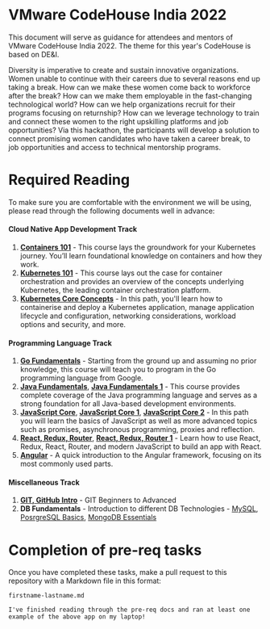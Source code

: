 # VMware CodeHouse India 2022

This document will serve as guidance for attendees and mentors of VMware CodeHouse India 2022. The theme for this year's CodeHouse is based on DE&I.

Diversity is imperative to create and sustain innovative organizations. Women unable to continue with their careers due to several reasons end up taking a break. 
How can we make these women come back to workforce after the break? How can we make them employable in the fast-changing technological world?  How can we help organizations recruit for their programs focusing on returnship? How can we leverage technology to train and connect these women to the right upskilling platforms and job opportunities? Via this hackathon, the participants will develop a solution to connect promising women candidates who have taken a career break, to job opportunities and access to technical mentorship programs. 


# Required Reading

To make sure you are comfortable with the environment we will be using, please read through the following documents well in advance:

#### Cloud Native App Development Track 
1. **[Containers 101](https://kube.academy/courses/containers-101)** - This course lays the groundwork for your Kubernetes journey. You’ll learn foundational knowledge on containers and how they work. 
2. **[Kubernetes 101](https://kube.academy/courses/kubernetes-101)** - This course lays out the case for container orchestration and provides an overview of the concepts underlying Kubernetes, the leading container orchestration platform.
3. **[Kubernetes Core Concepts](https://kube.academy/paths/kubernetes-core-concepts)** - In this path, you'll learn how to containerise and deploy a Kubernetes application, manage application lifecycle and configuration, networking considerations, workload options and security, and more.

#### Programming Language Track
1. **[Go Fundamentals](https://www.udemy.com/course/getgoing/)** - Starting from the ground up and assuming no prior knowledge, this course will teach you to program in the Go programming language from Google.
2. **[Java Fundamentals](https://www.udemy.com/course/java-tutorial)**, **[Java Fundamentals 1](https://www.udemy.com/course/java-latest-programming-fromzero-java13-java12-java11-java10-java9-j8)** - This course provides complete coverage of the Java programming language and serves as a strong foundation for all Java-based development environments. 
3. **[JavaScript Core](https://www.udemy.com/course/javascript-essentials)**, **[JavaScript Core 1](https://www.udemy.com/course/javascriptfundamentals)**, **[JavaScript Core 2](https://www.udemy.com/course/advanced-and-object-oriented-javascript)** - In this path you will learn the basics of JavaScript as well as more advanced topics such as promises, asynchronous programming, proxies and reflection.
4. **[React, Redux, Router](https://www.udemy.com/course/reacttutorial/)**, **[React, Redux, Router 1](https://www.udemy.com/course/modern-react/)** - Learn how to use React, Redux, React, Router, and modern JavaScript to build an app with React.
5. **[Angular](https://www.udemy.com/course/angular-for-beginners-course)** - A quick introduction to the Angular framework, focusing on its most commonly used parts.

#### Miscellaneous Track
1. **[GIT, GitHub Intro](https://www.udemy.com/course/gitbyavinash/)** - GIT Beginners to Advanced
2. **DB Fundamentals** - Introduction to different DB Technologies - [MySQL](https://www.udemy.com/course/mysql-basics/), [PosrgreSQL Basics](https://www.udemy.com/course/sql-postgres-posrgresql/), [MongoDB Essentials](https://www.udemy.com/course/mongodb-essentials/)


# Completion of pre-req tasks

Once you have completed these tasks, make a pull request to this repository with a Markdown file in this format:

`firstname-lastname.md`

`I've finished reading through the pre-req docs and ran at least one example of the above app on my laptop!`
